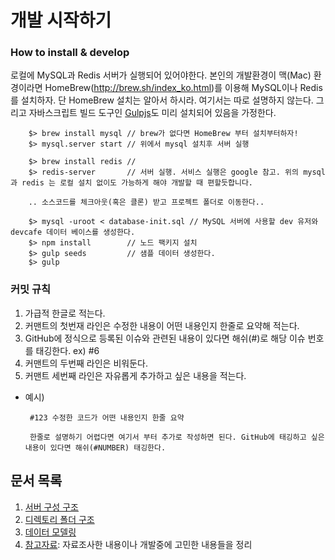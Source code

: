 # 개발 시작하기

### How to install & develop
로컬에 MySQL과 Redis 서버가 실행되어 있어야한다. 본인의 개발환경이 맥(Mac) 환경이라면 HomeBrew(http://brew.sh/index_ko.html)를 이용해 MySQL이나 Redis를 설치하자. 단 HomeBrew 설치는 알아서 하시라. 여기서는 따로 설명하지 않는다. 그리고 자바스크립트 빌드 도구인 [Gulpjs](http://gulpjs.com/)도 미리 설치되어 있음을 가정한다. 

```
    $> brew install mysql // brew가 없다면 HomeBrew 부터 설치부터하자!
    $> mysql.server start // 위에서 mysql 설치후 서버 실행

    $> brew install redis //
    $> redis-server       // 서버 실행. 서비스 실행은 google 참고. 위의 mysql 과 redis 는 로컬 설치 없이도 가능하게 해야 개발할 때 편할듯합니다. 
    
    .. 소스코드를 체크아웃(혹은 클론) 받고 프로젝트 폴더로 이동한다..

    $> mysql -uroot < database-init.sql // MySQL 서버에 사용할 dev 유저와 devcafe 데이터 베이스를 생성한다.
    $> npm install        // 노드 팩키지 설치
    $> gulp seeds         // 샘플 데이터 생성한다. 
    $> gulp               
```

### 커밋 규칙
 1. 가급적 한글로 적는다. 
 2. 커맨트의 첫번재 라인은 수정한 내용이 어떤 내용인지 한줄로 요약해 적는다. 
 3. GitHub에 정식으로 등록된 이슈와 관련된 내용이 있다면 해쉬(#)로 해당 이슈 번호를 태깅한다. ex) #6 
 4. 커맨트의 두번째 라인은 비워둔다.
 5. 커맨트 세번째 라인은 자유롭게 추가하고 싶은 내용을 적는다. 
  - 예시)
    ```
     #123 수정한 코드가 어떤 내용인지 한줄 요약
     
     한줄로 설명하기 어렵다면 여기서 부터 추가로 작성하면 된다. GitHub에 태깅하고 싶은 내용이 있다면 해쉬(#NUMBER) 태깅한다. 
    ```

## 문서 목록
 1. [서버 구성 구조](https://github.com/miconblog/devcafe/blob/master/docs/infra-structure.md)
 2. [디렉토리 폴더 구조](https://github.com/miconblog/devcafe/blob/master/docs/directory-structure.md)
 3. [데이터 모델링](https://github.com/miconblog/devcafe/blob/master/docs/data-modeling.md)
 4. [참고자료](https://github.com/miconblog/devcafe/blob/master/docs/reference.md): 자료조사한 내용이나 개발중에 고민한 내용들을 정리


